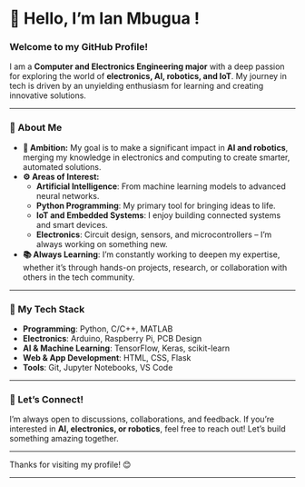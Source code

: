 # 👋 Hello, I’m Ian Mbugua !

### Welcome to my GitHub Profile!

I am a **Computer and Electronics Engineering major** with a deep passion for exploring the world of **electronics, AI, robotics, and IoT**. My journey in tech is driven by an unyielding enthusiasm for learning and creating innovative solutions.

---

### 🧠 About Me

- **🔭 Ambition:** My goal is to make a significant impact in **AI and robotics**, merging my knowledge in electronics and computing to create smarter, automated solutions.
- **⚙️ Areas of Interest:**
  - **Artificial Intelligence**: From machine learning models to advanced neural networks.
  - **Python Programming**: My primary tool for bringing ideas to life.
  - **IoT and Embedded Systems**: I enjoy building connected systems and smart devices.
  - **Electronics**: Circuit design, sensors, and microcontrollers – I’m always working on something new.
- **📚 Always Learning**: I’m constantly working to deepen my expertise, whether it’s through hands-on projects, research, or collaboration with others in the tech community.

---

### 🔧 My Tech Stack

- **Programming**: Python, C/C++, MATLAB
- **Electronics**: Arduino, Raspberry Pi, PCB Design
- **AI & Machine Learning**: TensorFlow, Keras, scikit-learn
- **Web & App Development**: HTML, CSS, Flask
- **Tools**: Git, Jupyter Notebooks, VS Code

---

### 🌱 Let’s Connect!

I’m always open to discussions, collaborations, and feedback. If you’re interested in **AI, electronics, or robotics**, feel free to reach out! Let’s build something amazing together.

---

Thanks for visiting my profile! 😊

--- 
